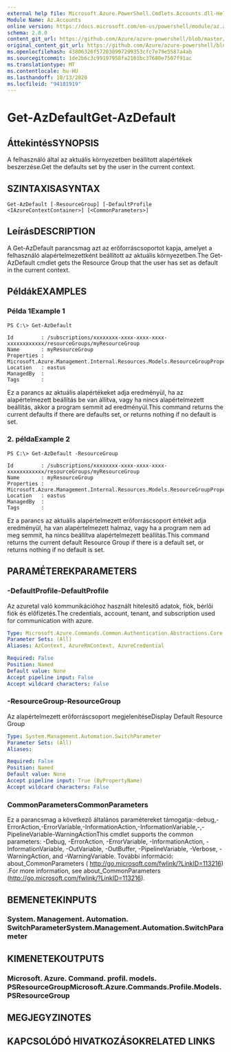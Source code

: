 ```yaml
---
external help file: Microsoft.Azure.PowerShell.Cmdlets.Accounts.dll-Help.xml
Module Name: Az.Accounts
online version: https://docs.microsoft.com/en-us/powershell/module/az.accounts/get-azdefault
schema: 2.0.0
content_git_url: https://github.com/Azure/azure-powershell/blob/master/src/Accounts/Accounts/help/Get-AzDefault.md
original_content_git_url: https://github.com/Azure/azure-powershell/blob/master/src/Accounts/Accounts/help/Get-AzDefault.md
ms.openlocfilehash: 43806326f572030997299353cfc7e79e5587a4ab
ms.sourcegitcommit: 1de2b6c3c99197958fa2101bc37680e7507f91ac
ms.translationtype: MT
ms.contentlocale: hu-HU
ms.lasthandoff: 10/13/2020
ms.locfileid: "94181919"
---
```

# <span data-ttu-id="61cd1-101">Get-AzDefault</span><span class="sxs-lookup"><span data-stu-id="61cd1-101">Get-AzDefault</span></span>

## <span data-ttu-id="61cd1-102">Áttekintés</span><span class="sxs-lookup"><span data-stu-id="61cd1-102">SYNOPSIS</span></span>
<span data-ttu-id="61cd1-103">A felhasználó által az aktuális környezetben beállított alapértékek beszerzése.</span><span class="sxs-lookup"><span data-stu-id="61cd1-103">Get the defaults set by the user in the current context.</span></span>

## <span data-ttu-id="61cd1-104">SZINTAXISA</span><span class="sxs-lookup"><span data-stu-id="61cd1-104">SYNTAX</span></span>

```
Get-AzDefault [-ResourceGroup] [-DefaultProfile <IAzureContextContainer>] [<CommonParameters>]
```

## <span data-ttu-id="61cd1-105">Leírás</span><span class="sxs-lookup"><span data-stu-id="61cd1-105">DESCRIPTION</span></span>
<span data-ttu-id="61cd1-106">A Get-AzDefault parancsmag azt az erőforráscsoportot kapja, amelyet a felhasználó alapértelmezettként beállított az aktuális környezetben.</span><span class="sxs-lookup"><span data-stu-id="61cd1-106">The Get-AzDefault cmdlet gets the Resource Group that the user has set as default in the current context.</span></span>

## <span data-ttu-id="61cd1-107">Példák</span><span class="sxs-lookup"><span data-stu-id="61cd1-107">EXAMPLES</span></span>

### <span data-ttu-id="61cd1-108">Példa 1</span><span class="sxs-lookup"><span data-stu-id="61cd1-108">Example 1</span></span>
```
PS C:\> Get-AzDefault

Id         : /subscriptions/xxxxxxxx-xxxx-xxxx-xxxx-xxxxxxxxxxxx/resourceGroups/myResourceGroup
Name       : myResourceGroup
Properties : Microsoft.Azure.Management.Internal.Resources.Models.ResourceGroupProperties
Location   : eastus
ManagedBy  :
Tags       :
```

<span data-ttu-id="61cd1-109">Ez a parancs az aktuális alapértékeket adja eredményül, ha az alapértelmezett beállítás be van állítva, vagy ha nincs alapértelmezett beállítás, akkor a program semmit ad eredményül.</span><span class="sxs-lookup"><span data-stu-id="61cd1-109">This command returns the current defaults if there are defaults set, or returns nothing if no default is set.</span></span>

### <span data-ttu-id="61cd1-110">2. példa</span><span class="sxs-lookup"><span data-stu-id="61cd1-110">Example 2</span></span>
```
PS C:\> Get-AzDefault -ResourceGroup

Id         : /subscriptions/xxxxxxxx-xxxx-xxxx-xxxx-xxxxxxxxxxxx/resourceGroups/myResourceGroup
Name       : myResourceGroup
Properties : Microsoft.Azure.Management.Internal.Resources.Models.ResourceGroupProperties
Location   : eastus
ManagedBy  :
Tags       :
```

<span data-ttu-id="61cd1-111">Ez a parancs az aktuális alapértelmezett erőforráscsoport értékét adja eredményül, ha van alapértelmezett halmaz, vagy ha a program nem ad meg semmit, ha nincs beállítva alapértelmezett beállítás.</span><span class="sxs-lookup"><span data-stu-id="61cd1-111">This command returns the current default Resource Group if there is a default set, or returns nothing if no default is set.</span></span>

## <span data-ttu-id="61cd1-112">PARAMÉTEREK</span><span class="sxs-lookup"><span data-stu-id="61cd1-112">PARAMETERS</span></span>

### <span data-ttu-id="61cd1-113">-DefaultProfile</span><span class="sxs-lookup"><span data-stu-id="61cd1-113">-DefaultProfile</span></span>
<span data-ttu-id="61cd1-114">Az azuretal való kommunikációhoz használt hitelesítő adatok, fiók, bérlői fiók és előfizetés.</span><span class="sxs-lookup"><span data-stu-id="61cd1-114">The credentials, account, tenant, and subscription used for communication with azure.</span></span>

```yaml
Type: Microsoft.Azure.Commands.Common.Authentication.Abstractions.Core.IAzureContextContainer
Parameter Sets: (All)
Aliases: AzContext, AzureRmContext, AzureCredential

Required: False
Position: Named
Default value: None
Accept pipeline input: False
Accept wildcard characters: False
```

### <span data-ttu-id="61cd1-115">-ResourceGroup</span><span class="sxs-lookup"><span data-stu-id="61cd1-115">-ResourceGroup</span></span>
<span data-ttu-id="61cd1-116">Az alapértelmezett erőforráscsoport megjelenítése</span><span class="sxs-lookup"><span data-stu-id="61cd1-116">Display Default Resource Group</span></span>

```yaml
Type: System.Management.Automation.SwitchParameter
Parameter Sets: (All)
Aliases:

Required: False
Position: Named
Default value: None
Accept pipeline input: True (ByPropertyName)
Accept wildcard characters: False
```

### <span data-ttu-id="61cd1-117">CommonParameters</span><span class="sxs-lookup"><span data-stu-id="61cd1-117">CommonParameters</span></span>
<span data-ttu-id="61cd1-118">Ez a parancsmag a következő általános paramétereket támogatja:-debug,-ErrorAction,-ErrorVariable,-InformationAction,-InformationVariable,-,-PipelineVariable-WarningAction</span><span class="sxs-lookup"><span data-stu-id="61cd1-118">This cmdlet supports the common parameters: -Debug, -ErrorAction, -ErrorVariable, -InformationAction, -InformationVariable, -OutVariable, -OutBuffer, -PipelineVariable, -Verbose, -WarningAction, and -WarningVariable.</span></span> <span data-ttu-id="61cd1-119">További információ: about_CommonParameters ( http://go.microsoft.com/fwlink/?LinkID=113216) .</span><span class="sxs-lookup"><span data-stu-id="61cd1-119">For more information, see about_CommonParameters (http://go.microsoft.com/fwlink/?LinkID=113216).</span></span>

## <span data-ttu-id="61cd1-120">BEMENETEK</span><span class="sxs-lookup"><span data-stu-id="61cd1-120">INPUTS</span></span>

### <span data-ttu-id="61cd1-121">System. Management. Automation. SwitchParameter</span><span class="sxs-lookup"><span data-stu-id="61cd1-121">System.Management.Automation.SwitchParameter</span></span>

## <span data-ttu-id="61cd1-122">KIMENETEK</span><span class="sxs-lookup"><span data-stu-id="61cd1-122">OUTPUTS</span></span>

### <span data-ttu-id="61cd1-123">Microsoft. Azure. Command. profil. models. PSResourceGroup</span><span class="sxs-lookup"><span data-stu-id="61cd1-123">Microsoft.Azure.Commands.Profile.Models.PSResourceGroup</span></span>

## <span data-ttu-id="61cd1-124">MEGJEGYZI</span><span class="sxs-lookup"><span data-stu-id="61cd1-124">NOTES</span></span>

## <span data-ttu-id="61cd1-125">KAPCSOLÓDÓ HIVATKOZÁSOK</span><span class="sxs-lookup"><span data-stu-id="61cd1-125">RELATED LINKS</span></span>
